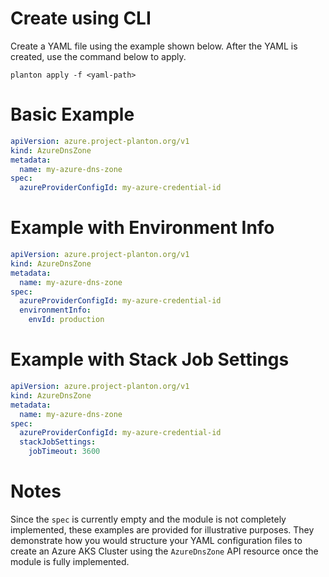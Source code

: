 # Create using CLI

Create a YAML file using the example shown below. After the YAML is created, use the command below to apply.

```shell
planton apply -f <yaml-path>
```

# Basic Example

```yaml
apiVersion: azure.project-planton.org/v1
kind: AzureDnsZone
metadata:
  name: my-azure-dns-zone
spec:
  azureProviderConfigId: my-azure-credential-id
```

# Example with Environment Info

```yaml
apiVersion: azure.project-planton.org/v1
kind: AzureDnsZone
metadata:
  name: my-azure-dns-zone
spec:
  azureProviderConfigId: my-azure-credential-id
  environmentInfo:
    envId: production
```

# Example with Stack Job Settings

```yaml
apiVersion: azure.project-planton.org/v1
kind: AzureDnsZone
metadata:
  name: my-azure-dns-zone
spec:
  azureProviderConfigId: my-azure-credential-id
  stackJobSettings:
    jobTimeout: 3600
```

# Notes

Since the `spec` is currently empty and the module is not completely implemented, these examples are provided for illustrative purposes. They demonstrate how you would structure your YAML configuration files to create an Azure AKS Cluster using the `AzureDnsZone` API resource once the module is fully implemented.
